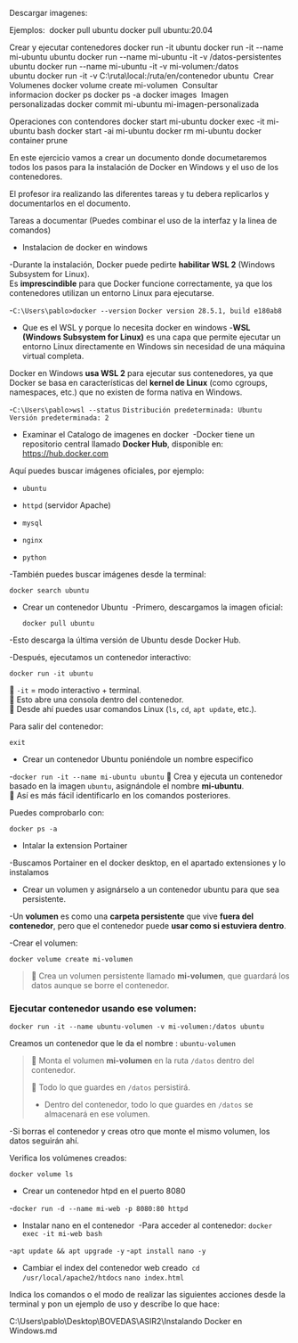 
Descargar imagenes: 

Ejemplos:  docker pull ubuntu docker pull ubuntu:20.04 

Crear y ejecutar contenedores docker run -it ubuntu docker run -it --name mi-ubuntu ubuntu docker run --name mi-ubuntu -it -v /datos-persistentes ubuntu docker run --name mi-ubuntu -it -v mi-volumen:/datos ubuntu docker run -it -v C:\ruta\local:/ruta/en/contenedor ubuntu  Crear Volumenes docker volume create mi-volumen  Consultar informacion docker ps docker ps -a docker images  Imagen personalizadas docker commit mi-ubuntu mi-imagen-personalizada 

Operaciones con contendores docker start mi-ubuntu docker exec -it mi-ubuntu bash docker start -ai mi-ubuntu docker rm mi-ubuntu docker container prune 

En este ejercicio vamos a crear un documento donde documetaremos todos los pasos para la instalación de Docker en Windows y el uso de los contenedores.  

El profesor ira realizando las diferentes tareas y tu debera replicarlos y documentarlos en el documento. 

Tareas a documentar (Puedes combinar el uso de la interfaz y la linea de comandos) 

- Instalacion de docker en windows 

-Durante la instalación, Docker puede pedirte **habilitar WSL 2** (Windows Subsystem for Linux).  
Es **imprescindible** para que Docker funcione correctamente, ya que los contenedores utilizan un entorno Linux para ejecutarse.

-`C:\Users\pablo>docker --version`
`Docker version 28.5.1, build e180ab8`

    
- Que es el WSL y porque lo necesita docker en windows
-**WSL (Windows Subsystem for Linux)** es una capa que permite ejecutar un entorno Linux directamente en Windows sin necesidad de una máquina virtual completa.

Docker en Windows **usa WSL 2** para ejecutar sus contenedores, ya que Docker se basa en características del **kernel de Linux** (como cgroups, namespaces, etc.) que no existen de forma nativa en Windows.

-`C:\Users\pablo>wsl --status`
`Distribución predeterminada: Ubuntu`
`Versión predeterminada: 2`
    

- Examinar el Catalogo de imagenes en docker 
-Docker tiene un repositorio central llamado **Docker Hub**, disponible en:  https://hub.docker.com  

Aquí puedes buscar imágenes oficiales, por ejemplo:

- `ubuntu`
    
- `httpd` (servidor Apache)
    
- `mysql`
    
- `nginx`
    
- `python`

-También puedes buscar imágenes desde la terminal:

  `docker search ubuntu`

- Crear un contenedor Ubuntu 
-Primero, descargamos la imagen oficial:

  `docker pull ubuntu`

-Esto descarga la última versión de Ubuntu desde Docker Hub.

-Después, ejecutamos un contenedor interactivo:

`docker run -it ubuntu`

🔹 `-it` = modo interactivo + terminal.  
🔹 Esto abre una consola dentro del contenedor.  
🔹 Desde ahí puedes usar comandos Linux (`ls`, `cd`, `apt update`, etc.).

Para salir del contenedor:

`exit`

- Crear un contenedor Ubuntu poniéndole un nombre 
especifico

-`docker run -it --name mi-ubuntu ubuntu`
🔹 Crea y ejecuta un contenedor basado en la imagen `ubuntu`, asignándole el nombre **mi-ubuntu**.  
🔹 Así es más fácil identificarlo en los comandos posteriores.

Puedes comprobarlo con:

`docker ps -a`

- Intalar la extension Portainer 
    
-Buscamos Portainer en el docker desktop, en el apartado extensiones y lo instalamos

- Crear un volumen y asignárselo a un contenedor ubuntu para que sea persistente. 

-Un **volumen** es como una **carpeta persistente** que vive **fuera del contenedor**, pero que el contenedor puede **usar como si estuviera dentro**.

-Crear el volumen:

`docker volume create mi-volumen`

> 🔹 Crea un volumen persistente llamado **mi-volumen**, que guardará los datos aunque se borre el contenedor.

### Ejecutar contenedor usando ese volumen:

`docker run -it --name ubuntu-volumen -v mi-volumen:/datos ubuntu`

Creamos un contenedor que le da el nombre :
`ubuntu-volumen`

> 🔹 Monta el volumen **mi-volumen** en la ruta `/datos` dentro del contenedor.  
> 
> 🔹 Todo lo que guardes en `/datos` persistirá.
> 
> - Dentro del contenedor, todo lo que guardes en `/datos` se almacenará en ese volumen.
    
-Si borras el contenedor y creas otro que monte el mismo volumen, los datos seguirán ahí.

Verifica los volúmenes creados:

`docker volume ls`


- Crear un contenedor htpd en el puerto 8080 

-`docker run -d --name mi-web -p 8080:80 httpd`
    

- Instalar nano en el contenedor 
-Para acceder al contenedor:
`docker exec -it mi-web bash`

-`apt update && apt upgrade -y`
-`apt install nano -y`

    

- Cambiar el index del contenedor web creado 
    `cd /usr/local/apache2/htdocs`
    `nano index.html`


Indica los comandos o el modo de realizar las siguientes acciones desde la terminal y pon un ejemplo de uso y describe lo que hace:

C:\Users\pablo\Desktop\BOVEDAS\ASIR2\Instalando Docker en Windows.md